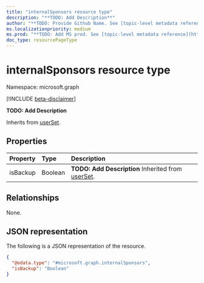 ```yaml
---
title: "internalSponsors resource type"
description: "**TODO: Add Description**"
author: "**TODO: Provide Github Name. See [topic-level metadata reference](https://msgo.azurewebsites.net/add/document/guidelines/metadata.html#topic-level-metadata)**"
ms.localizationpriority: medium
ms.prod: "**TODO: Add MS prod. See [topic-level metadata reference](https://msgo.azurewebsites.net/add/document/guidelines/metadata.html#topic-level-metadata)**"
doc_type: resourcePageType
---
```


# internalSponsors resource type

Namespace: microsoft.graph

[!INCLUDE [beta-disclaimer](../../includes/beta-disclaimer.md)]

**TODO: Add Description**


Inherits from [userSet](../resources/userset.md).

## Properties
|Property|Type|Description|
|:---|:---|:---|
|isBackup|Boolean|**TODO: Add Description** Inherited from [userSet](../resources/userset.md).|

## Relationships
None.

## JSON representation
The following is a JSON representation of the resource.
<!-- {
  "blockType": "resource",
  "@odata.type": "microsoft.graph.internalSponsors"
}
-->
``` json
{
  "@odata.type": "#microsoft.graph.internalSponsors",
  "isBackup": "Boolean"
}
```

